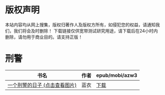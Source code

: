 # 版权声明

本站内容均从网上搜集，版权归著作人及版权方所有，如侵犯您的权益，请通知我们，我们将会及时删除！ 下载链接仅供宽带测试研究用途，请下载后在24小时内删除，请勿用于商业目的。请支持正版！

# 刑警

| 书名 | 作者 | epub/mobi/azw3 |
| --- | --- | --- |
| [一个刑警的日子 (点击查看图片)](https://www.dushupai.com/attachment/2024/06/04/6e0b7ad5431d4d43.jpg) | 蓝衣 | [下载](https://url89.ctfile.com/f/31084289-1357023343-d37ba8?p=8866) |
